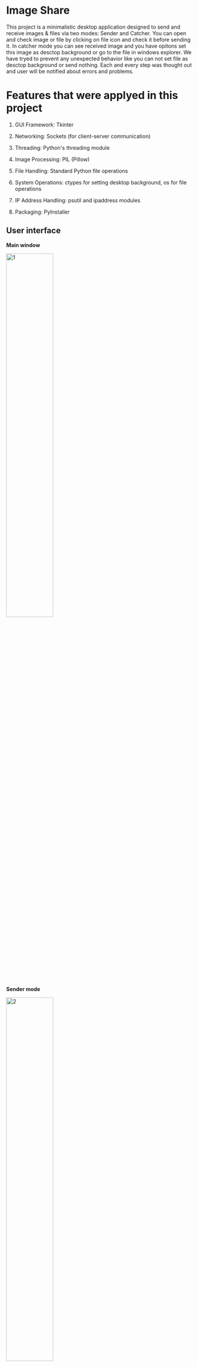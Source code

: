 # Image Share
This project is a minimalistic desktop application designed to send and receive images & files via two modes: Sender and Catcher. You can open and check image or file by clicking on file icon and check it before sending it. In catcher mode you can see received image and you have opitons set this image as desctop background or go to the file in windows explorer. We have tryed to prevent any unexpected behavior like you can not set file as desctop background or send nothing. Each and every step was thought out and user will be notified about errors and problems.

# Features that were applyed in this project
1) GUI Framework: Tkinter

2) Networking: Sockets (for client-server communication)

3) Threading: Python's threading module

4) Image Processing: PIL (Pillow)

5) File Handling: Standard Python file operations

6) System Operations: ctypes for setting desktop background, os for file operations

7) IP Address Handling: psutil and ipaddress modules

8) Packaging: PyInstaller 

## User interface
**Main window**
</p>
        <img src="https://github.com/user-attachments/assets/bbc6093b-bac3-4656-a888-9bef4c9d11f9" alt="1" style="width: 50%; height: auto;"/>
</p>

**Sender mode**
</p>
        <img src="https://github.com/user-attachments/assets/89c41cee-f3a0-406e-88ad-3ed287f501c5" alt="2" style="width: 50%; height: auto;"/>
        <img src="https://github.com/user-attachments/assets/e51e89a5-4368-4f2f-80f7-b46aedc92c61" alt="3" style="width: 50%; height: auto;"/>
        <img src="https://github.com/user-attachments/assets/24bb0a0e-fa4d-46d7-aae5-5231bdb2b40c" alt="4" style="width: 50%; height: auto;"/>
</p>

**Catcher mode**
</p>
        <img src="https://github.com/user-attachments/assets/3f855f00-9c27-401a-b1a4-b8e0b49171b" alt="5" style="width: 50%; height: auto;"/>
        <img src="https://github.com/user-attachments/assets/44657081-2c85-4b68-981b-65d314469be4" alt="6" style="width: 50%; height: auto;"/>
        <img src="https://github.com/user-attachments/assets/8d30e10c-058b-4ae2-aacb-bcae8bcc1a74" alt="7" style="width: 50%; height: auto;"/>
        <img src="https://github.com/user-attachments/assets/57bc19f3-311e-471d-9245-ea1d541ef6cf" alt="8" style="width: 50%; height: auto;"/>
</p>

## Installation Guide

**The first way**
1. Clone the repository to your local device: `https://github.com/Niksha36/image_share.git`
2. Create a new virtual environment
3. Install dependencies with the command: `pip install -r requirements.txt`
4. Run the script `ImageShareApp.py` on the devices you want to exchange images with

**The second way**\
Install the files `ImageShareApp.exe` on both devices and run them


## Assembly .exe file

To build the project yourself:
1. install the .exe file library `pyinstaller`
2. use the command: `pyinstaller --onefile ImageShareApp.py`

**If icons or fonts are not displayed correctly, replace the field `datas` in the relevant `.spec` file to the following lines:**

`datas=[
        ('drawables/app_icon.png', 'drawables'),
        ('drawables/icon_back.png', 'drawables'), 
        ('fonts/Roboto-Regular.ttf', 'fonts')
    ],`


## Developers

[Ganzha Eduard](https://github.com/deep-learning-engineer) Б9123-01.03.02сп\
[Shurlo Nikita](https://github.com/Niksha36) Б9123-01.03.02сп 

